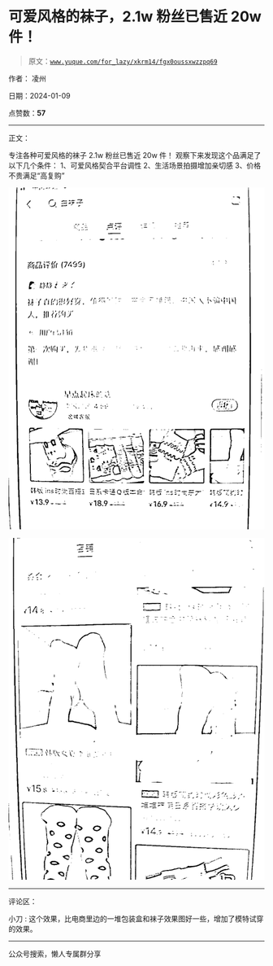# 可爱风格的袜子，2.1w 粉丝已售近 20w 件！

> 原文：[`www.yuque.com/for_lazy/xkrm14/fgx0oussxwzzpq69`](https://www.yuque.com/for_lazy/xkrm14/fgx0oussxwzzpq69)

作者： 凌州

日期：2024-01-09

点赞数：**57**

* * *

正文：

专注各种可爱风格的袜子 2.1w 粉丝已售近 20w 件！ 观察下来发现这个品满足了以下几个条件： 1、可爱风格契合平台调性 2、生活场景拍摄增加亲切感
3、价格不贵满足“高复购”

![](img/f9a1898459becbe15655988071fa3a97.png)

![](img/e9713711aa9a5f943967776db7397c07.png)

* * *

评论区：

小刀 : 这个效果，比电商里边的一堆包装盒和袜子效果图好一些，增加了模特试穿的效果。

* * *

公众号搜索，懒人专属群分享